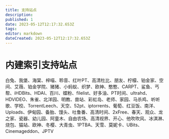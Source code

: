 ```yaml
---
title: 支持站点
description: 
published: 1
date: 2023-05-12T12:17:32.653Z
tags: 
editor: markdown
dateCreated: 2023-05-12T12:17:32.653Z
---
```


# 内建索引支持站点
白兔、我堡、海棠、梓喵、聆音、红叶PT、高清杜比、朋友、柠檬、铂金家、空间、艾薇、铂金学院、猪猪、小蚂蚁、织梦、欧神、憨憨、CARPT、鲨鱼、丐帮、iHDBits、HDAI、百川、蝶粉、filelist、好多油、PT时间、ultrahd、HDVIDEO、朱雀、北洋园、明教、兽站、彩虹岛、老师、家园、马杀鸡、听听歌、学校、TorrentLeech、天空、52pt、iptorrents、葡萄、红豆饭、南洋、Uploads、伊甸园、备胎、馒头、吐鲁番、高清时间、2xFree、春天、观众、龙之家、瓷器、幼儿园、阿童木、自由农场、高清视界、开心、他吹吹风、冰淇淋、烧包、猫站、欧神、冬樱、大青虫、1PTBA、天雪、莫妮卡、UBits、Cinemageddon、JPTV